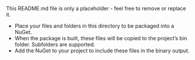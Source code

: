This README.md file is only a placeholder - feel free to remove or replace it.

* Place your files and folders in this directory to be packaged into a NuGet.
* When the package is built, these files will be copied to the project’s bin folder. Subfolders are supported.
* Add the NuGet to your project to include these files in the binary output.